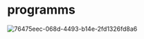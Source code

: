 # programms
![76475eec-068d-4493-b14e-2fd1326fd8a6](https://user-images.githubusercontent.com/78776112/107604119-36285980-6bec-11eb-9ac3-4f9b233ee885.jpg)
